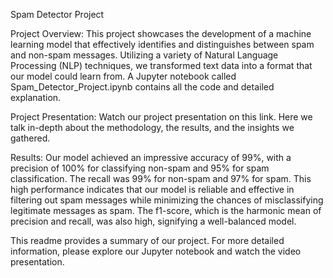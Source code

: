 Spam Detector Project




Project Overview:
This project showcases the development of a machine learning model that effectively identifies and distinguishes between spam and non-spam messages. 
Utilizing a variety of Natural Language Processing (NLP) techniques, we transformed text data into a format that our model could learn from. 
A Jupyter notebook called Spam_Detector_Project.ipynb contains all the code and detailed explanation.

Project Presentation:
Watch our project presentation on this link. Here we talk in-depth about the methodology, the results, and the insights we gathered.

Results:
Our model achieved an impressive accuracy of 99%, with a precision of 100% for classifying non-spam and 95% for spam classification. The recall was 99% for non-spam and 97% for spam. This high performance indicates that our model is reliable and effective in filtering out spam messages while minimizing the chances of misclassifying legitimate messages as spam. The f1-score, which is the harmonic mean of precision and recall, was also high, signifying a well-balanced model.

This readme provides a summary of our project. For more detailed information, please explore our Jupyter notebook and watch the video presentation.
